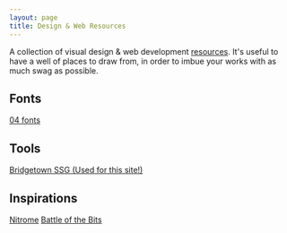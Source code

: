 ```yaml
---
layout: page
title: Design & Web Resources
---
```


A collection of visual design & web development [resources](..). It's useful to have a well of places to draw from, in order to imbue your works with as much swag as possible.

## Fonts
[04 fonts](http://www.04.jp.org/)

## Tools
[Bridgetown SSG (Used for this site!)](https://www.bridgetownrb.com)

## Inspirations
[Nitrome](https://www.nitrome.com/)
[Battle of the Bits](https://battleofthebits.com/)
